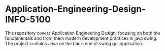 # Application-Engineering-Design-INFO-5100

This repository covers Application Engineering Design, focusing on both the fundamentals and from them modern development practices in java swing. The project contains Java on the back-end of swing gui application.
